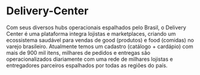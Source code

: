 # Delivery-Center
Com seus diversos hubs operacionais espalhados pelo Brasil, o Delivery Center é uma plataforma integra lojistas e marketplaces, criando um ecossistema saudável para vendas de good (produtos) e food (comidas) no varejo brasileiro.  Atualmente temos um cadastro (catálogo + cardápio) com mais de 900 mil itens, milhares de pedidos e entregas são operacionalizados diariamente com uma rede de milhares lojistas e entregadores parceiros espalhados por todas as regiões do país.
